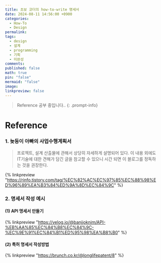 ```yaml
---
title: 초보 코더의 how-to-write 명세서
date: 2024-08-11 14:56:00 +0900
categories:
  - How-To
  - Design
permalink: 
tags:
  - design
  - 설계
  - programming
  - 기획
  - 미완성
comments: 
published: false
math: true
pin: "false"
mermaid: "false"
image: 
linkpreview: false
---
```

> Reference 공부 중입니다..
 {: .prompt-info}



# Reference
### 1. 늦둥이 아빠의 사업수행계획서
> 프로젝트, 설계 산출물에 관해서 상당히 자세하게 설명되어 있다. 이 내용 외에도 IT기술에 대한 견해가 담긴 글을 참고할 수 있으니 시간 되면 이 블로그를 정독하는 것을 권장한다. 

{% linkpreview "https://rinfo.tistory.com/tag/%EC%82%AC%EC%97%85%EC%88%98%ED%96%89%EA%B3%84%ED%9A%8D%EC%84%9C" %}

### 2. 명세서 작성 예시
#### (1) API 명세서 만들기

{% linkpreview "https://velog.io/@banjjoknim/API-%EB%AA%85%EC%84%B8%EC%84%9C-%EC%9E%91%EC%84%B1%ED%95%98%EA%B8%B0" %}

#### (2) 특허 명세서 작성방법 

{% linkpreview "https://brunch.co.kr/@longlifepatent/8" %}